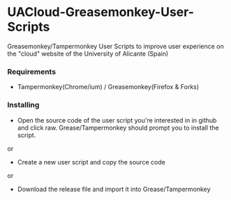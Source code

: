 # UACloud-Greasemonkey-User-Scripts
Greasemonkey/Tampermonkey User Scripts to improve user experience on the "cloud" website of the University of Alicante (Spain)



### Requirements

- Tampermonkey(Chrome/ium) / Greasemonkey(Firefox & Forks)


### Installing

- Open the source code of the user script you're interested in in github and click raw. Grease/Tampermonkey should prompt you to install the script.

or

- Create a new user script and copy the source code


or

- Download the release file and import it into Grease/Tampermonkey
